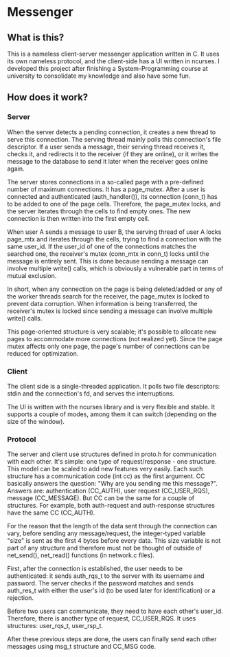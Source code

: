 # Messenger

## What is this?
This is a nameless client-server messenger application written in C. It uses its own nameless protocol, and the client-side has a UI written in ncurses. I developed this project after finishing a System-Programming course at university to consolidate my knowledge and also have some fun.

## How does it work?
### Server
When the server detects a pending connection, it creates a new thread to serve this connection. The serving thread mainly polls this connection's file descriptor. If a user sends a message, their serving thread receives it, checks it, and redirects it to the receiver (if they are online), or it writes the message to the database to send it later when the receiver goes online again.

The server stores connections in a so-called page with a pre-defined number of maximum connections. It has a page_mutex. After a user is connected and authenticated (auth_handler()), its connection (conn_t) has to be added to one of the page cells. Therefore, the page_mutex locks, and the server iterates through the cells to find empty ones. The new connection is then written into the first empty cell.

When user A sends a message to user B, the serving thread of user A locks page_mtx and iterates through the cells, trying to find a connection with the same user_id. If the user_id of one of the connections matches the searched one, the receiver's mutex (conn_mtx in conn_t) locks until the message is entirely sent. This is done because sending a message can involve multiple write() calls, which is obviously a vulnerable part in terms of mutual exclusion.

In short, when any connection on the page is being deleted/added or any of the worker threads search for the receiver, the page_mutex is locked to prevent data corruption. When information is being transferred, the receiver's mutex is locked since sending a message can involve multiple write() calls.

This page-oriented structure is very scalable; it's possible to allocate new pages to accommodate more connections (not realized yet). Since the page mutex affects only one page, the page's number of connections can be reduced for optimization.

### Client
The client side is a single-threaded application. It polls two file descriptors: stdin and the connection's fd, and serves the interruptions.

The UI is written with the ncurses library and is very flexible and stable. It supports a couple of modes, among them it can switch (depending on the size of the window).

### Protocol
The server and client use structures defined in proto.h for communication with each other. It's simple: one type of request/response - one structure. This model can be scaled to add new features very easily. Each such structure has a communication code (int cc) as the first argument. CC basically answers the question: "Why are you sending me this message?". Answers are: authentication (CC_AUTH), user request (CC_USER_RQS), message (CC_MESSAGE). But CC can be the same for a couple of structures. For example, both auth-request and auth-response structures have the same CC (CC_AUTH).

For the reason that the length of the data sent through the connection can vary, before sending any message/request, the integer-typed variable "size" is sent as the first 4 bytes before every data. This size variable is not part of any structure and therefore must not be thought of outside of net_send(), net_read() functions (in network.c files).

First, after the connection is established, the user needs to be authenticated: it sends auth_rqs_t to the server with its username and password. The server checks if the password matches and sends auth_res_t with either the user's id (to be used later for identification) or a rejection.

Before two users can communicate, they need to have each other's user_id. Therefore, there is another type of request, CC_USER_RQS. It uses structures: user_rqs_t, user_rsp_t.

After these previous steps are done, the users can finally send each other messages using msg_t structure and CC_MSG code.